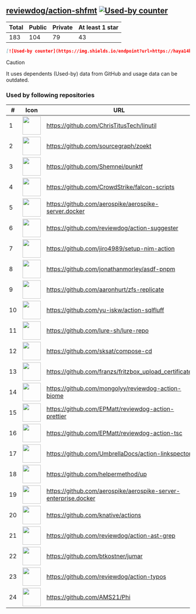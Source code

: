 





## [reviewdog/action-shfmt](https://github.com/reviewdog/action-shfmt) [![Used-by counter](https://img.shields.io/endpoint?url=https://haya14busa.github.io/github-used-by/data/reviewdog/action-shfmt/shieldsio.json)](https://github.com/haya14busa/github-used-by/tree/main/repo/reviewdog/action-shfmt)

| Total | Public | Private | At least 1 star
| ----- | ------ | ------- | ---------------
| 183 | 104 | 79 | 43 |

```md
[![Used-by counter](https://img.shields.io/endpoint?url=https://haya14busa.github.io/github-used-by/data/reviewdog/action-shfmt/shieldsio.json)](https://github.com/haya14busa/github-used-by/tree/main/repo/reviewdog/action-shfmt)
```

> [!CAUTION]
> It uses dependents (Used-by) data from GitHub and usage data can be outdated.

### Used by following repositories

| # | Icon | URL | Stars |
| -- | -- | -- | -- | 
|1|<img src="https://github.com/ChrisTitusTech.png" width=50 height=50>|https://github.com/ChrisTitusTech/linutil|3560|
|2|<img src="https://github.com/sourcegraph.png" width=50 height=50>|https://github.com/sourcegraph/zoekt|947|
|3|<img src="https://github.com/Shemnei.png" width=50 height=50>|https://github.com/Shemnei/punktf|288|
|4|<img src="https://github.com/CrowdStrike.png" width=50 height=50>|https://github.com/CrowdStrike/falcon-scripts|168|
|5|<img src="https://github.com/aerospike.png" width=50 height=50>|https://github.com/aerospike/aerospike-server.docker|143|
|6|<img src="https://github.com/reviewdog.png" width=50 height=50>|https://github.com/reviewdog/action-suggester|114|
|7|<img src="https://github.com/jiro4989.png" width=50 height=50>|https://github.com/jiro4989/setup-nim-action|107|
|8|<img src="https://github.com/jonathanmorley.png" width=50 height=50>|https://github.com/jonathanmorley/asdf-pnpm|80|
|9|<img src="https://github.com/aaronhurt.png" width=50 height=50>|https://github.com/aaronhurt/zfs-replicate|74|
|10|<img src="https://github.com/yu-iskw.png" width=50 height=50>|https://github.com/yu-iskw/action-sqlfluff|70|
|11|<img src="https://github.com/lure-sh.png" width=50 height=50>|https://github.com/lure-sh/lure-repo|55|
|12|<img src="https://github.com/sksat.png" width=50 height=50>|https://github.com/sksat/compose-cd|46|
|13|<img src="https://github.com/franzs.png" width=50 height=50>|https://github.com/franzs/fritzbox_upload_certificate|43|
|14|<img src="https://github.com/mongolyy.png" width=50 height=50>|https://github.com/mongolyy/reviewdog-action-biome|42|
|15|<img src="https://github.com/EPMatt.png" width=50 height=50>|https://github.com/EPMatt/reviewdog-action-prettier|23|
|16|<img src="https://github.com/EPMatt.png" width=50 height=50>|https://github.com/EPMatt/reviewdog-action-tsc|23|
|17|<img src="https://github.com/UmbrellaDocs.png" width=50 height=50>|https://github.com/UmbrellaDocs/action-linkspector|21|
|18|<img src="https://github.com/helpermethod.png" width=50 height=50>|https://github.com/helpermethod/up|18|
|19|<img src="https://github.com/aerospike.png" width=50 height=50>|https://github.com/aerospike/aerospike-server-enterprise.docker|15|
|20|<img src="https://github.com/knative.png" width=50 height=50>|https://github.com/knative/actions|12|
|21|<img src="https://github.com/reviewdog.png" width=50 height=50>|https://github.com/reviewdog/action-ast-grep|8|
|22|<img src="https://github.com/btkostner.png" width=50 height=50>|https://github.com/btkostner/jumar|6|
|23|<img src="https://github.com/reviewdog.png" width=50 height=50>|https://github.com/reviewdog/action-typos|5|
|24|<img src="https://github.com/AMS21.png" width=50 height=50>|https://github.com/AMS21/Phi|5|
